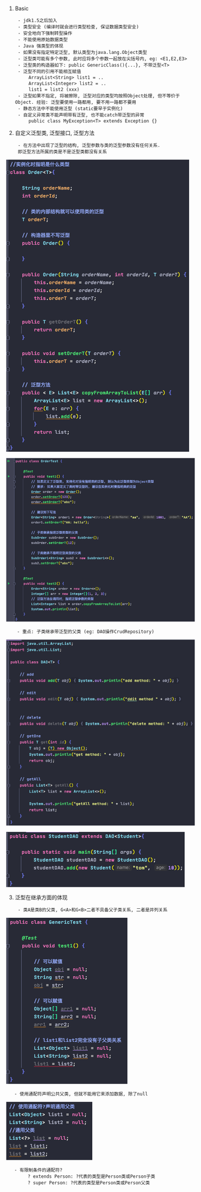 # <Generic>

1. Basic

        - jdk1.5之后加入
        - 类型安全 (编译时就会进行类型检查, 保证数据类型安全)
        - 安全地向下强制转型操作
        - 不能使用原始数据类型
        - Java 强类型的体现
        - 如果没有指定特定泛型, 默认类型为java.lang.Object类型
        - 泛型类可能有多个参数, 此时应将多个参数一起放在尖括号内, eg: <E1,E2,E3>
        - 泛型类的构造器如下: public GenericClass(){...}, 不带泛型<T>
        - 泛型不同的引用不能相互赋值
            ArrayList<String> list1 = ..
            ArrayList<Integer> list2 = ..
            list1 = list2 (xxx)
        - 泛型如果不指定, 将被擦除, 泛型对应的类型均按照Object处理, 但不等价于Object. 经验: 泛型要使用一路都用, 要不用一路都不要用
        - 静态方法中不能使用泛型 (static要早于实例化)
        - 自定义异常类不能声明带有泛型, 也不能catch带泛型的异常
            public class MyException<T> extends Exception {}
        
        
2. 自定义泛型类, 泛型接口, 泛型方法

        - 在方法中出现了泛型的结构, 泛型参数与类的泛型参数没有任何关系.
        即泛型方法所属的类是不是泛型类都没有关系

![GenericClassAndGenericMethod](imagePool/GenericClassAndGenericMethod.png)

![GenericUseCase](imagePool/GenericUseCase.png)

        - 重点: 子类继承带泛型的父类 (eg: DAO操作CrudRepository)

![DAOBaseClass](imagePool/DAOBaseClass.png)

![StudentDAOExtendsDAOBaseClass](imagePool/StudentDAOExtendsDAOBaseClass.png)



3. 泛型在继承方面的体现

        - 类A是类B的父类, G<A>和G<B>二者不具备父子类关系, 二者是并列关系
![List<Object>AndList<String>](imagePool/List<Object>AndList<String>.png)

       - 使用通配符声明公共父类, 但就不能用它来添加数据, 除了null
![ParentGenericClass](imagePool/ParentGenericClass.png)

       - 有限制条件的通配符?
            ? extends Person: ?代表的类型是Person类或Person子类
            ? super Person: ?代表的类型是Person类或Person父类
